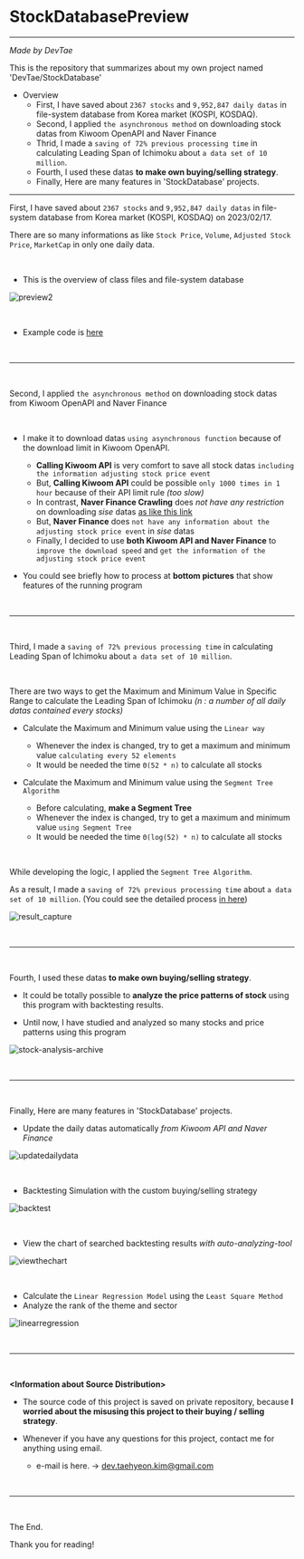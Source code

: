 # StockDatabasePreview
-----

*Made by DevTae*

This is the repository that summarizes about my own project named 'DevTae/StockDatabase'

- Overview
  - First, I have saved about `2367 stocks` and `9,952,847 daily datas` in file-system database from Korea market (KOSPI, KOSDAQ).
  - Second, I applied `the asynchronous method` on downloading stock datas from Kiwoom OpenAPI and Naver Finance
  - Thrid, I made a `saving of 72% previous processing time` in calculating Leading Span of Ichimoku about `a data set of 10 million`.
  - Fourth, I used these datas **to make own buying/selling strategy**.
  - Finally, Here are many features in 'StockDatabase' projects.

-----

First, I have saved about `2367 stocks` and `9,952,847 daily datas` in file-system database from Korea market (KOSPI, KOSDAQ) on 2023/02/17.

There are so many informations as like `Stock Price`, `Volume`, `Adjusted Stock Price`, `MarketCap` in only one daily data.

<br/>

- This is the overview of class files and file-system database

![preview2](https://user-images.githubusercontent.com/55177359/211186525-b162f5e3-0e1a-40c0-af47-057d6e3afd78.png)

<br/>

- Example code is [here](https://github.com/DevTae/StockDatabasePreview/blob/main/DownloadDailyDatas.md)

<br/>

-----

<br/>

Second, I applied `the asynchronous method` on downloading stock datas from Kiwoom OpenAPI and Naver Finance

<br/>

- I make it to download datas `using asynchronous function` because of the download limit in Kiwoom OpenAPI.

  - **Calling Kiwoom API** is very comfort to save all stock datas `including the information adjusting stock price event`
  - But, **Calling Kiwoom API** could be possible `only 1000 times in 1 hour` because of their API limit rule *(too slow)*
  - In contrast, **Naver Finance Crawling** does *not have any restriction* on downloading *sise* datas [as like this link](https://finance.naver.com/robots.txt)
  - But, **Naver Finance** does `not have any information about the adjusting stock price event` in *sise* datas
  - Finally, I decided to use **both Kiwoom API and Naver Finance** to `improve the download speed` and `get the information of the adjusting stock price event`

- You could see briefly how to process at **bottom pictures** that show features of the running program

<br/>

-----

<br/>

Third, I made a `saving of 72% previous processing time` in calculating Leading Span of Ichimoku about `a data set of 10 million`.

<br/>

There are two ways to get the Maximum and Minimum Value in Specific Range to calculate the Leading Span of Ichimoku *(n : a number of all daily datas contained every stocks)*

  - Calculate the Maximum and Minimum value using the `Linear way`
    - Whenever the index is changed, try to get a maximum and minimum value `calculating every 52 elements`
    - It would be needed the time `Θ(52 * n)` to calculate all stocks
  
  - Calculate the Maximum and Minimum value using the `Segment Tree Algorithm`
    - Before calculating, **make a Segment Tree**
    - Whenever the index is changed, try to get a maximum and minimum value `using Segment Tree`
    - It would be needed the time `Θ(log(52) * n)` to calculate all stocks

<br/>

While developing the logic, I applied the `Segment Tree Algorithm`.

As a result, I made a `saving of 72% previous processing time` about `a data set of 10 million`. (You could see the detailed process [in here](https://github.com/DevTae/StockDatabasePreview/blob/main/SegmentTreeAlgorithm.md))

![result_capture](https://user-images.githubusercontent.com/55177359/222949478-7207a194-ed74-4f76-9d83-62f5a7e43ca6.png)

<br/>

-----

<br/>

Fourth, I used these datas **to make own buying/selling strategy**.

- It could be totally possible to **analyze the price patterns of stock** using this program with backtesting results.

- Until now, I have studied and analyzed so many stocks and price patterns using this program

![stock-analysis-archive](https://user-images.githubusercontent.com/55177359/222942273-c536fc6c-b441-4672-9667-41a61b0d4110.png)

<br/>

-----

<br/>

Finally, Here are many features in 'StockDatabase' projects.


- Update the daily datas automatically *from Kiwoom API and Naver Finance*

![updatedailydata](https://user-images.githubusercontent.com/55177359/222940109-4bb442aa-9ebb-429b-a3f5-9500225dcd30.gif)

<br/>

- Backtesting Simulation with the custom buying/selling strategy

![backtest](https://user-images.githubusercontent.com/55177359/222940351-1cef5cac-c554-4c6e-b07d-32591530f29f.gif)

<br/>

- View the chart of searched backtesting results *with auto-analyzing-tool*

![viewthechart](https://user-images.githubusercontent.com/55177359/222940379-a8a3c1b3-5ab4-4783-9026-75996ae861fa.gif)

<br/>

- Calculate the `Linear Regression Model` using the `Least Square Method`
- Analyze the rank of the theme and sector

![linearregression](https://user-images.githubusercontent.com/55177359/222940238-4b564d53-d80b-4bbd-a042-f160636f30b7.png)

<br/>

-----

<br/>

**\<Information about Source Distribution\>**

- The source code of this project is saved on private repository, because **I worried about the misusing this project to their buying / selling strategy**.

- Whenever if you have any questions for this project, contact me for anything using email.
  - e-mail is here. → dev.taehyeon.kim@gmail.com

<br/>

-----

<br/>

The End.

Thank you for reading!

